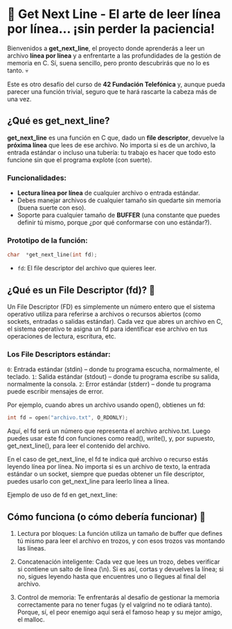 # 🧵 Get Next Line - El arte de leer línea por línea... ¡sin perder la paciencia!

Bienvenidos a **get_next_line**, el proyecto donde aprenderás a leer un archivo **línea por línea** y a enfrentarte a las profundidades de la gestión de memoria en C. Sí, suena sencillo, pero pronto descubrirás que no lo es tanto. 💀

Este es otro desafío del curso de **42 Fundación Telefónica** y, aunque pueda parecer una función trivial, seguro que te hará rascarte la cabeza más de una vez.

## ¿Qué es get_next_line?

**get_next_line** es una función en C que, dado un **file descriptor**, devuelve la **próxima línea** que lees de ese archivo. No importa si es de un archivo, la entrada estándar o incluso una tubería: tu trabajo es hacer que todo esto funcione sin que el programa explote (con suerte).

### Funcionalidades:

- **Lectura línea por línea** de cualquier archivo o entrada estándar.
- Debes manejar archivos de cualquier tamaño sin quedarte sin memoria (buena suerte con eso).
- Soporte para cualquier tamaño de **BUFFER** (una constante que puedes definir tú mismo, porque ¿por qué conformarse con uno estándar?).

### Prototipo de la función:

```c
char  *get_next_line(int fd);
```

- `fd`: El file descriptor del archivo que quieres leer.

## ¿Qué es un File Descriptor (fd)? 🧐
Un File Descriptor (FD) es simplemente un número entero que el sistema operativo utiliza para referirse a archivos o 
recursos abiertos (como sockets, entradas o salidas estándar). Cada vez que abres un archivo en C, el sistema operativo 
te asigna un fd para identificar ese archivo en tus operaciones de lectura, escritura, etc.

### Los File Descriptors estándar:

`0`: Entrada estándar (stdin) – donde tu programa escucha, normalmente, el teclado.
`1`: Salida estándar (stdout) – donde tu programa escribe su salida, normalmente la consola.
`2`: Error estándar (stderr) – donde tu programa puede escribir mensajes de error.

Por ejemplo, cuando abres un archivo usando open(), obtienes un fd:

```c
int fd = open("archivo.txt", O_RDONLY);
```

Aquí, el fd será un número que representa el archivo archivo.txt. Luego puedes usar este fd con funciones como read(), write(), y, por supuesto, get_next_line(), para leer el contenido del archivo.

En el caso de get_next_line, el fd te indica qué archivo o recurso estás leyendo línea por línea. No importa si es un archivo de texto, la entrada estándar o un socket, siempre que puedas obtener un file descriptor, puedes usarlo con get_next_line para leerlo línea a línea.

Ejemplo de uso de fd en get_next_line:

## Cómo funciona (o cómo debería funcionar) 🤔

1. Lectura por bloques: La función utiliza un tamaño de buffer que defines tú mismo para leer el archivo en trozos, y con esos trozos vas montando las líneas.

2. Concatenación inteligente: Cada vez que lees un trozo, debes verificar si contiene un salto de línea (\n). Si es así, cortas y devuelves la línea; si no, sigues leyendo hasta que encuentres uno o llegues al final del archivo.

3. Control de memoria: Te enfrentarás al desafío de gestionar la memoria correctamente para no tener fugas (y el valgrind no te odiará tanto). Porque, sí, el peor enemigo aquí será el famoso heap y su mejor amigo, el malloc.

